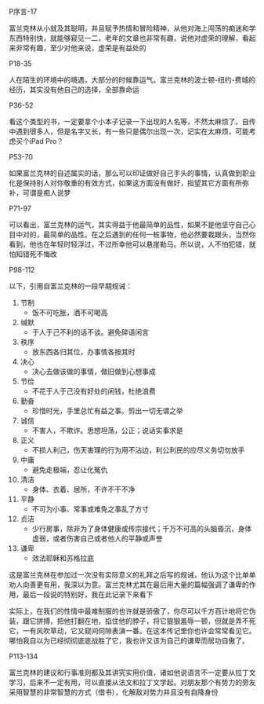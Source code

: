 
P序言-17

富兰克林从小就及其聪明，并且赋予热情和冒险精神，从他对海上闯荡的痴迷和学东西特别快，就能够窥见一二，老年的文章也非常有趣，说他对虚荣的理解，看起来非常有趣，至少对他来说，虚荣是有益处的

P18-35

人在陌生的环境中的境遇，大部分的时候靠运气。富兰克林的波士顿-纽约-费城的经历，其实没有他自己的选择，全部靠命运

P36-52

看这个类型的书，一定要拿个小本子记录一下出现的人名等，不然太麻烦了。自传中遇到很多人，但是名字又长，有一些只是偶尔出现一次，记实在太麻烦，可能考虑买个iPad Pro？

P53-70

如果富兰克林的自述属实的话，那么可以印证做好自己手头的事情，认真做到职业化是保持别人对你敬重的有效方式，如果这方面没有做好，指望其它方面有所弥补，可谓是痴人说梦

P71-97

可以看出，富兰克林的运气，其实得益于他最简单的品性，如果不是他坚守自己心目中对的，最简单的品性。在之后遇到的任何一桩事物，他必然要栽跟头，当然你看到，他也在年轻时轻浮过，不过所幸他可以悬崖勒马。所以说，人不怕犯错，就怕知错死不悔改

P98-112

以下，引用自富兰克林的一段早期规诫：
1. 节制
	- 饭不可吃胀，酒不可喝高
2. 缄默
	- 于人于己不利的话不谈。避免碎语闲言
3. 秩序
	- 放东西各归其位，办事情各按其时
4. 决心
	- 决心去做该做的事情，做旧做到心想事成
5. 节俭
	- 不花于人于己没有好处的闲钱，杜绝浪费
6. 勤奋
	- 珍惜时光，手里总忙有益之事。剪出一切无谓之举
7. 诚信
	- 不害人，不欺诈。思想坦荡，公正；说话实事求是
8. 正义
	- 不损人利己，伤天害理的行为用不沾边，利公利民的应尽义务切勿放手
9. 中庸
	- 避免走极端，忍让化冤仇
10. 清洁
	- 身体、衣着、居所，不许不干不净
11. 平静
	- 不可为小事、常事或难免之事乱了方寸
12. 贞洁
	- 少行房事，除非为了身体健康或传宗接代；千万不可高的头脑昏沉，身体虚弱，或者伤害自己或者他人的平静或声誉
13. 谦卑
	- 效法耶稣和苏格拉底

这是富兰克林在参加过一次没有实际意义的礼拜之后写的规诫，他认为这个比单单劝人向善更有用，我深以为意。富兰克林尤其在最后用大量的篇幅强调了谦卑的作用，最后一段说的特别好，我在此记录下来看下

实际上，在我们的性情中最难制服的也许就是骄傲了，你尽可以千方百计地将它伪装，跟它拼搏，把他打翻在地，掐住他的脖子，将它狠狠羞辱一顿，但就是弄不死它，一有风吹草动，它又窥间伺隙表演一番。在这本传记里你也许会常常看见它。哪怕我自以为已经彻彻底底战胜了它，我也许又该为自己的谦卑而居功自傲了。

P113-134

富兰克林的建议和行事准则都及其讲究实用价值，诸如他说语言不一定要从拉丁文学习，后来不一定有用，可以直接从法文和拉丁文学起。对朋友那个有势力的旁友采用智慧的非常智慧的方式（借书），化解敌对势力并且没有自降身份